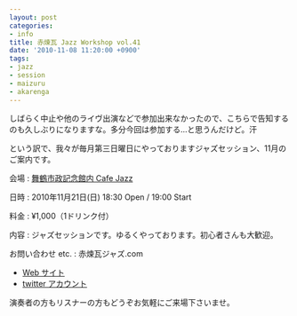```yaml
---
layout: post
categories:
- info
title: 赤煉瓦 Jazz Workshop vol.41
date: '2010-11-08 11:20:00 +0900'
tags:
- jazz
- session
- maizuru
- akarenga
---
```

しばらく中止や他のライヴ出演などで参加出来なかったので、こちらで告知するのも久しぶりになりますな。多分今回は参加する…と思うんだけど。汗

という訳で、我々が毎月第三日曜日にやっておりますジャズセッション、11月のご案内です。

会場
: [舞鶴市政記念館内 Cafe Jazz][1]

日時
: 2010年11月21日(日) 18:30 Open / 19:00 Start

料金
: ¥1,000（1ドリンク付）

内容
: ジャズセッションです。ゆるくやっております。初心者さんも大歓迎。

お問い合わせ etc.
: 赤煉瓦ジャズ.com
  
  * [Web サイト][2]
  * [twitter アカウント][3]

演奏者の方もリスナーの方もどうぞお気軽にご来場下さいませ。



[1]: http://www.eonet.ne.jp/~jazznana/index.html "Cafe Jazz TOP"
[2]: http://www.akarengajazz.com/ "赤煉瓦ジャズ"
[3]: http://twitter.com/akarengajazz "赤煉瓦ジャズ (akarengajazz) on Twitter"
